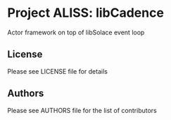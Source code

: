 Project ALISS: libCadence
==================
Actor framework on top of libSolace event loop


## License
Please see LICENSE file for details


## Authors
Please see AUTHORS file for the list of contributors

